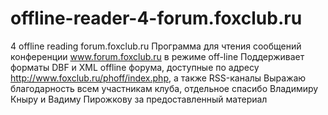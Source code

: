 # offline-reader-4-forum.foxclub.ru
4 offline reading forum.foxclub.ru
Программа для чтения сообщений конференции www.forum.foxclub.ru в режиме off-line
Поддерживает форматы DBF и XML offline форума, доступные по адресу http://www.foxclub.ru/phoff/index.php, а также RSS-каналы
Выражаю благодарность всем участникам клуба, отдельное спасибо Владимиру Кныру и Вадиму Пирожкову за предоставленный материал

